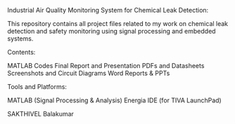 Industrial Air Quality Monitoring System for Chemical Leak Detection:

This repository contains all project files related to my work on chemical leak detection and safety monitoring using signal processing and embedded systems.

Contents:

MATLAB Codes
Final Report and Presentation
PDFs and Datasheets
Screenshots and Circuit Diagrams
Word Reports & PPTs


Tools and Platforms:

MATLAB (Signal Processing & Analysis)
Energia IDE (for TIVA LaunchPad)


SAKTHIVEL Balakumar
